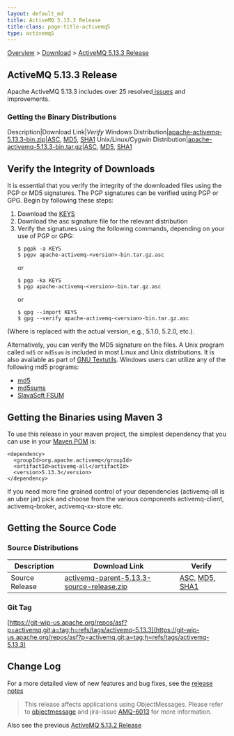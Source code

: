 ```yaml
---
layout: default_md
title: ActiveMQ 5.13.3 Release 
title-class: page-title-activemq5
type: activemq5
---
```


[Overview](overview) > [Download](download) > [ActiveMQ 5.13.3 Release](activemq-5133-release)

ActiveMQ 5.13.3 Release
-----------------------

Apache ActiveMQ 5.13.3 includes over 25 resolved[ issues](https://issues.apache.org/jira/secure/ReleaseNote.jspa?projectId=12311210&version=12335045) and improvements.

### Getting the Binary Distributions

Description|Download Link|_Verify_
Windows Distribution|[apache-activemq-5.13.3-bin.zip](https://archive.apache.org/dist/activemq/5.13.3/apache-activemq-5.13.3-bin.zip)|[ASC](https://archive.apache.org/dist/activemq/5.13.3/apache-activemq-5.13.3-bin.zip.asc), [MD5](https://archive.apache.org/dist/activemq/5.13.3/apache-activemq-5.13.3-bin.zip.md5), [SHA1](https://archive.apache.org/dist/activemq/5.13.3/apache-activemq-5.13.3-bin.zip.sha1)
Unix/Linux/Cygwin Distribution|[apache-activemq-5.13.3-bin.tar.gz](https://archive.apache.org/dist/activemq/5.13.3/apache-activemq-5.13.3-bin.tar.gz)|[ASC](https://archive.apache.org/dist/activemq/5.13.3/apache-activemq-5.13.3-bin.tar.gz.asc), [MD5](https://archive.apache.org/dist/activemq/5.13.3/apache-activemq-5.13.3-bin.tar.gz.md5), [SHA1](https://archive.apache.org/dist/activemq/5.13.3/apache-activemq-5.13.3-bin.tar.gz.sha1)

Verify the Integrity of Downloads
---------------------------------

It is essential that you verify the integrity of the downloaded files using the PGP or MD5 signatures. The PGP signatures can be verified using PGP or GPG. Begin by following these steps:

1.  Download the [KEYS](http://www.apache.org/dist/activemq/KEYS)
2.  Download the asc signature file for the relevant distribution
3.  Verify the signatures using the following commands, depending on your use of PGP or GPG:
    ```
    $ pgpk -a KEYS
    $ pgpv apache-activemq-<version>-bin.tar.gz.asc
    ```
    or
    ```
    $ pgp -ka KEYS
    $ pgp apache-activemq-<version>-bin.tar.gz.asc
    ```
    or
    ```
    $ gpg --import KEYS
    $ gpg --verify apache-activemq-<version>-bin.tar.gz.asc
    ```

(Where <version> is replaced with the actual version, e.g., 5.1.0, 5.2.0, etc.).

Alternatively, you can verify the MD5 signature on the files. A Unix program called `md5` or `md5sum` is included in most Linux and Unix distributions. It is also available as part of [GNU Textutils](http://www.gnu.org/software/textutils/textutils.html). Windows users can utilize any of the following md5 programs:

*   [md5](http://www.fourmilab.ch/md5/)
*   [md5sums](http://www.pc-tools.net/win32/md5sums/)
*   [SlavaSoft FSUM](http://www.slavasoft.com/fsum/)

Getting the Binaries using Maven 3
----------------------------------

To use this release in your maven project, the simplest dependency that you can use in your [Maven POM](http://maven.apache.org/guides/introduction/introduction-to-the-pom.html) is:
```
<dependency>
  <groupId>org.apache.activemq</groupId>
  <artifactId>activemq-all</artifactId>
  <version>5.13.3</version>
</dependency>
```
If you need more fine grained control of your dependencies (activemq-all is an uber jar) pick and choose from the various components activemq-client, activemq-broker, activemq-xx-store etc.

Getting the Source Code
-----------------------

### Source Distributions

Description|Download Link|Verify
---|---|---
Source Release|[activemq-parent-5.13.3-source-release.zip](https://archive.apache.org/dist/activemq/5.13.3/activemq-parent-5.13.3-source-release.zip)|[ASC](https://archive.apache.org/dist/activemq/5.13.3/activemq-parent-5.13.3-source-release.zip.asc), [MD5](https://archive.apache.org/dist/activemq/5.13.3/activemq-parent-5.13.3-source-release.zip.md5), [SHA1](https://archive.apache.org/dist/activemq/5.13.3/activemq-parent-5.13.3-source-release.zip.sha1)

### Git Tag

[https://git-wip-us.apache.org/repos/asf?p=activemq.git;a=tag;h=refs/tags/activemq-5.13.3](https://git-wip-us.apache.org/repos/asf?p=activemq.git;a=tag;h=refs/tags/activemq-5.13.3)

Change Log
----------

For a more detailed view of new features and bug fixes, see the [release notes](https://issues.apache.org/jira/secure/ReleaseNote.jspa?projectId=12311210&version=12335045)

> This release affects applications using ObjectMessages. Please refer to [objectmessage](objectmessage) and jira-issue [AMQ-6013](https://issues.apache.org/jira/browse/AMQ-6013) for more information.

Also see the previous [ActiveMQ 5.13.2 Release](activemq-5132-release)

